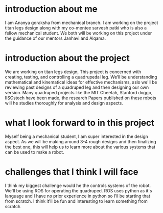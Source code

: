 # introduction about me
I am Ananya goraksha from mechanical branch. 
I am working on the project titan legs design along with my co-mentee sarvesh patki who is also a fellow mechanical student. 
We both will be working on this project under the guidance of our mentors Janhavi and Alqama. 

# introduction about the project
We are working on titan legs design, This project is concerned with creating, testing, and controlling a quadrupedal leg. 
We'll be understanding mathematical and kinematical ideas for effective mechanisms, 
aslo we'll be reviewing past designs of a quadruped leg and then designing our own version.
Many quadruped projects like the MIT Cheetah, Stanford doggo, IISCstoch have been made, 
the research Papers published on these robots will he studies thoroughly for analysis and design aspects. 

# what I look forward to in this project
Myself being a mechanical student, I am super interested in the design aspect. 
As we will be making around 3-4 rough designs and then finalizing the best one, 
this will help us to learn more about the various systems that can be used to make a robot. 

# challenges that I think I will face
I think my biggest challenge would he the controls systems of the robot. We'll be using ROS for operating the quadruped. 
ROS uses python as it's language and I have no prior experience in python so I'll be starting that from scratch. 
I think it'll be fun and interesting to learn something from scratch.
